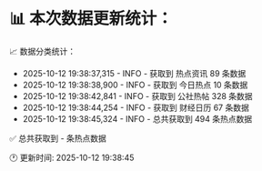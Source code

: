📊 本次数据更新统计：
==========================

📈 数据分类统计：
- 2025-10-12 19:38:37,315 - INFO - 获取到 热点资讯 89 条数据
- 2025-10-12 19:38:38,900 - INFO - 获取到 今日热点 10 条数据
- 2025-10-12 19:38:42,841 - INFO - 获取到 公社热帖 328 条数据
- 2025-10-12 19:38:44,254 - INFO - 获取到 财经日历 67 条数据
- 2025-10-12 19:38:45,324 - INFO - 总共获取到 494 条热点数据

✅ 总共获取到 - 条热点数据

🕐 更新时间: 2025-10-12 19:38:45
